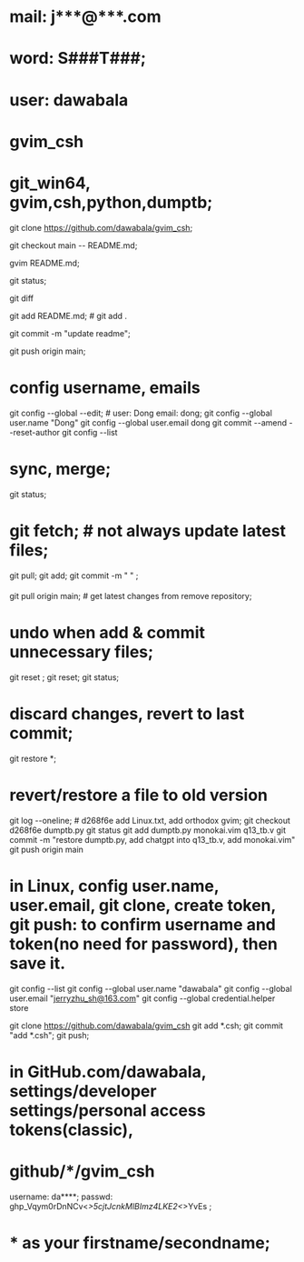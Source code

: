 # mail: j***@***.com 
# word: S###T###;
# user: dawabala

# gvim_csh

# git_win64, gvim,csh,python,dumptb;

git clone https://github.com/dawabala/gvim_csh;

git checkout main -- README.md;

gvim README.md;

git status;

git diff <filename>

git add README.md; # git add .

git commit -m "update readme";

git push origin main;



# config username, emails
git config --global --edit; # user: Dong  email: dong;
git config --global user.name "Dong"
git config --global user.email dong
git commit --amend --reset-author
git config --list

# sync, merge;
git status;
# git fetch; # not always update latest files; 
git pull;
git add; 
git commit -m " " ;

#### 
git pull origin main; # get latest changes from remove repository;

# undo when add & commit unnecessary files;
git reset <filename>; 
git reset;
git status;

# discard changes, revert to last commit;
git restore *;

# revert/restore a file  to old version
git log --oneline;  # d268f6e add Linux.txt, add orthodox gvim;
git checkout d268f6e dumptb.py
git status
git add dumptb.py monokai.vim q13_tb.v
git commit -m "restore dumptb.py, add chatgpt into q13_tb.v, add monokai.vim"
git push origin main

# in Linux, config user.name, user.email,  git clone, create token, git push: to confirm username and token(no need for password), then save it.  
git config --list
git config --global user.name "dawabala"
git config --global user.email "jerryzhu_sh@163.com"
git config --global credential.helper store

git clone https://github.com/dawabala/gvim_csh
git add *.csh; git commit "add *.csh"; git push;
# in GitHub.com/dawabala, settings/developer settings/personal access tokens(classic), 

# github/*/gvim_csh
username: da****; 
passwd:  
ghp_Vqym0rDnNCv<*>5cjtJcnkMlBImz4LKE2<*>YvEs ; 
# * as your firstname/secondname;


